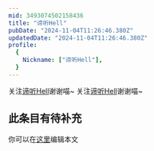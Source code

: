 ```yaml
---
mid: 3493074502158436
title: "谛听Hell"
pubDate: "2024-11-04T11:26:46.380Z"
updatedDate: "2024-11-04T11:26:46.380Z"
profile:
  {
    Nickname: ["谛听Hell"],
  }
---
```


关注[谛听Hell](https://space.bilibili.com/3493074502158436)谢谢喵~ 关注[谛听Hell](https://space.bilibili.com/3493074502158436)谢谢喵~

## 此条目有待补充
你可以在[这里](https://github.com/Yuhanawa/VTuber.ICU-Content/edit/master/v/谛听Hell/index.md)编辑本文
